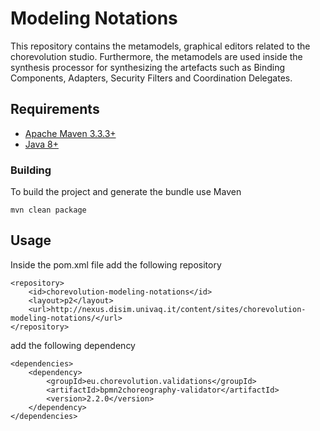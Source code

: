 # Modeling Notations
This repository contains the metamodels, graphical editors related to the chorevolution studio.
Furthermore, the metamodels are used inside the synthesis processor for synthesizing the artefacts such as Binding Components, Adapters, Security Filters and Coordination Delegates.

## Requirements

* [Apache Maven 3.3.3+](https://maven.apache.org/install.html)
* [Java 8+](http://www.oracle.com/technetwork/java/javase/downloads/jdk8-downloads-2133151.html)

### Building

To build the project and generate the bundle use Maven

    mvn clean package


## Usage
Inside the pom.xml file add the following repository

```
<repository>
	<id>chorevolution-modeling-notations</id>
	<layout>p2</layout>
	<url>http://nexus.disim.univaq.it/content/sites/chorevolution-modeling-notations/</url>
</repository>
```
add the following dependency

```
<dependencies>
	<dependency>
		<groupId>eu.chorevolution.validations</groupId>
		<artifactId>bpmn2choreography-validator</artifactId>
		<version>2.2.0</version>
	</dependency>
</dependencies>
```
